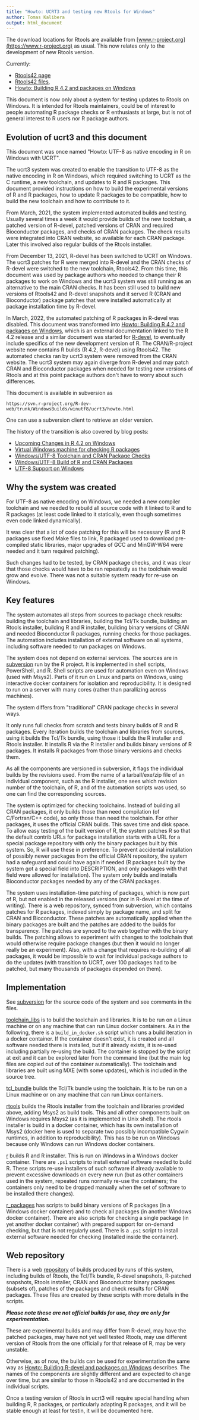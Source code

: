 ```yaml
---
title: "Howto: UCRT3 and testing new Rtools for Windows"
author: Tomas Kalibera
output: html_document
---
```


The download locations for Rtools are available from
[www.r-project.org](https://www.r-project.org) as usual. This now relates
only to the development of new Rtools version.

Currently:

* [Rtools42 page](https://cran.r-project.org/bin/windows/Rtools/rtools42/rtools.html)
* [Rtools42 files](https://cran.r-project.org/bin/windows/Rtools/rtools42/files/),
* [Howto: Building R 4.2 and packages on Windows](https://cran.r-project.org/bin/windows/base/howto-R-4.2.html)

This document is now only about a system for testing updates to Rtools on
Windows.  It is intended for Rtools maintainers, could be of interest to
people automating R package checks or R enthusiasts at large, but is not
of general interest to R users nor R package authors.

## Evolution of ucrt3 and this document

This document was once named "Howto: UTF-8 as native encoding in R on
Windows with UCRT".

The ucrt3 system was created to enable the transition to UTF-8 as the native
encoding in R on Windows, which required switching to UCRT as the C runtime,
a new toolchain, and updates to R and R packages.  This document provided
instructions on how to build the experimental versions of R and R packages,
how to update R packages to be compatible, how to build the new toolchain
and how to contribute to it.

From March, 2021, the system implemented automated builds and testing. 
Usually several times a week it would provide builds of the new toolchain, a
patched version of R-devel, patched versions of CRAN and required
Bioconductor packages, and checks of CRAN packages.  The check results were
integrated into CRAN website, so available for each CRAN package.  Later
this involved also regular builds of the Rtools installer.

From December 13, 2021, R-devel has been switched to UCRT on Windows.  The
ucrt3 patches for R were merged into R-devel and the CRAN checks of R-devel
were switched to the new toolchain, Rtools42.  From this time, this document
was used by package authors who needed to change their R packages to work on
Windows and the ucrt3 system was still running as an alternative to the main
CRAN checks.  It has been still used to build new versions of Rtools42 and
R-devel snapshots and it served R (CRAN and Bioconductor) package patches
that were installed automatically at package installation time by R-devel.

In March, 2022, the automated patching of R packages in R-devel was
disabled.  This document was transformed into [Howto: Building R 4.2 and
packages on Windows](https://cran.r-project.org/bin/windows/base/howto-R-4.2.html),
which is an external documentation linked to the R 4.2 release and a similar
document was started for [R-devel](https://cran.r-project.org/bin/windows/base/howto-R-devel.html),
to eventually include specifics of the new development version of R.
The CRAN/R-project website now contains R builds (R 4.2, R-devel) using
Rtools42. The automated checks ran by ucrt3 system were removed from the CRAN
website. The ucrt3 system may again diverge from R-devel and may patch
CRAN and Bioconductor packages when needed for testing new versions of
Rtools and at this point package authors don't have to worry about such
differences.


This document is available in subversion as

```
https://svn.r-project.org/R-dev-web/trunk/WindowsBuilds/winutf8/ucrt3/howto.html
```

One can use a subversion client to retrieve an older version. 

The history of the transition is also covered by blog posts:

* [Upcoming Changes in R 4.2 on Windows](https://developer.r-project.org/Blog/public/2021/12/07/upcoming-changes-in-r-4.2-on-windows/index.html)
* [Virtual Windows machine for checking R packages](https://developer.r-project.org/Blog/public/2021/03/18/virtual-windows-machine-for-checking-r-packages/index.html)
* [Windows/UTF-8 Toolchain and CRAN Package Checks](https://developer.r-project.org/Blog/public/2021/03/12/windows/utf-8-toolchain-and-cran-package-checks/index.html)
* [Windows/UTF-8 Build of R and CRAN Packages](https://developer.r-project.org/Blog/public/2020/07/30/windows/utf-8-build-of-r-and-cran-packages/index.html)
* [UTF-8 Support on Windows](https://developer.r-project.org/Blog/public/2020/05/02/utf-8-support-on-windows/index.html)

## Why the system was created

For UTF-8 as native encoding on Windows, we needed a new compiler toolchain
and we needed to rebuild all source code with it linked to R and to R
packages (at least code linked to it statically, even though sometimes even
code linked dynamically).

It was clear that a lot of code patching for this will be necessary (R and R
packages use fixed Make files to link, R packaged used to download
pre-compiled static libraries, major upgrades of GCC and MinGW-W64 were
needed and it turn required patching).

Such changes had to be tested, by CRAN package checks, and it was clear that
those checks would have to be ran repeatedly as the toolchain would grow and
evolve. There was not a suitable system ready for re-use on Windows.

## Key features

The system automates all steps from sources to package check results:
building the toolchain and libraries, building the Tcl/Tk bundle, building
an Rtools installer, building R and R installer, building binary versions of
CRAN and needed Bioconductor R packages, running checks for those packages.
The automation includes installation of external software on all systems,
including software needed to run packages on Windows.

The system does not depend on external services. The sources are in
[subversion](https://svn.r-project.org/R-dev-web/trunk/WindowsBuilds/winutf8/ucrt3)
run by the R project. It is implemented in shell scripts, PowerShell, and R.
Shell scripts are used for automation even on Windows (used with Msys2).
Parts of it run on Linux and parts on Windows, using interactive docker
containers for isolation and reproducibility. It is designed to run on a
server with many cores (rather than parallizing across machines).

The system differs from "traditional" CRAN package checks in several ways.

It only runs full checks from scratch and tests binary builds of R and R
packages.  Every iteration builds the toolchain and libraries from sources,
using it builds the Tcl/Tk bundle, using those it builds the R installer and
Rtools installer. It installs R via the R installer and builds binary
versions of R packages. It installs R packages from those binary versions
and checks them.

As all the components are versioned in subversion, it flags the individual
builds by the revisions used.  From the name of a tarball/exe/zip file of an
individual component, such as the R installer, one sees which revision
number of the toolchain, of R, and of the automation scripts was used, so
one can find the corresponding sources.

The system is optimized for checking toolchains.  Instead of building all
CRAN packages, it only builds those than need compilation (of C/Fortran/C++
code), so only those than need the toolchain.  For other packages, it uses
the official CRAN builds.  This saves time and disk space.  To allow easy
testing of the built version of R, the system patches R so that the default
contrib URLs for package installation starts with a URL for a special
package repository with only the binary packages built by this system.  So,
R will use these in preference.  To prevent accidental installation of
possibly newer packages from the official CRAN repository, the system had a
safeguard and could have again if needed (R packages built by the system got
a special field into DESCRIPTION, and only packages with that field were
allowed for installation).  The system only builds and installs Bioconductor
packages needed by any of the CRAN packages.

The system uses installation-time patching of packages, which is now part of
R, but not enabled in the released versions (nor in R-devel at the time of
writing).  There is a web repository, synced from subversion, which contains
patches for R packages, indexed simply by package name, and split for CRAN
and Bioconductor.  These patches are automatically applied when the binary
packages are built and the patches are added to the builds for transparency. 
The patches are synced to the web together with the binary builds.  The
patching allows to experiment with changes to the toolchain that would
otherwise require package changes (but then it would no longer really be an
experiment).  Also, with a change that requires re-building of all packages,
it would be impossible to wait for individual package authors to do the
updates (with transition to UCRT, over 100 packages had to be patched, but
many thousands of packages depended on them).

## Implementation

See [subversion](https://svn.r-project.org/R-dev-web/trunk/WindowsBuilds/winutf8/ucrt3)
for the source code of the system and see comments in the files.

[toolchain_libs](https://svn.r-project.org/R-dev-web/trunk/WindowsBuilds/winutf8/ucrt3/toolchain_libs)
is to build the toolchain and libraries. It is to be run on a Linux machine
or on any machine that can run Linux docker containers. As in the following,
there is a `build_in_docker.sh` script which runs a build iteration in a
docker container. If the container doesn't exist, it is created and all
software needed there is installed, but if it already exists, it is re-used
including partially re-using the build. The container is stopped by the
script at exit and it can be explored later from the command line (but the
main log files are copied out of the container automatically). The toolchain
and libraries are built using MXE (with some updates), which is included in
the source tree.

[tcl_bundle](https://svn.r-project.org/R-dev-web/trunk/WindowsBuilds/winutf8/ucrt3/toolchain_libs)
builds the Tcl/Tk bundle using the toolchain. It is to be run on a Linux
machine or on any machine that can run Linux containers.

[rtools](https://svn.r-project.org/R-dev-web/trunk/WindowsBuilds/winutf8/ucrt3/rtools)
builds the Rtools installer from the toolchain and libraries provided above,
adding Msys2 as build tools. This and all other components built on
Windows requires Msys2 (as it is implemented in Unix shell). The rtools
installer is build in a docker container, which has its own installation of
Msys2 (docker here is used to separate two possibly incompatible Cygwin
runtimes, in addition to reproducibility). This has to be run on Windows
because only Windows can run Windows docker containers.

[r](https://svn.r-project.org/R-dev-web/trunk/WindowsBuilds/winutf8/ucrt3/r)
builds R and R installer. This is run on Windows in a Windows docker
container. There are `.ps1` scripts to install external software needed to
build R. These scripts re-use installers of such software if already
available to prevent excessive downloads on every new run (but as other
containers used in the system, repeated runs normally re-use the containers;
the containers only need to be dropped manually when the set of software to
be installed there changes). 

[r_packages](https://svn.r-project.org/R-dev-web/trunk/WindowsBuilds/winutf8/ucrt3/r_packages)
has scripts to build binary versions of R packages (in a Windows docker
container) and to check all packages (in another Windows docker container).
There are also scripts for checking a single package (in yet another docker
container) with prepared support for on-demand checking, but that is not
regularly used. There is a `.ps1` script to install external software needed
for checking (installed inside the container). 

## Web repository

There is a web [repository](https://www.r-project.org/nosvn/winutf8/ucrt3/)
of builds produced by runs of this system, including builds of Rtools, the
Tcl/Tk bundle, R-devel snapshots, R-patched snapshots, Rtools installer,
CRAN and Bioconductor binary packages (subsets of), patches of the packages
and check results for CRAN packages.  These files are created by these
scripts with more details in the scripts.

***Please note these are not official builds for use, they are only for experimentation.***

These are experimental builds and may differ from R-devel, may have the
patched packages, may have not yet well tested Rtools, may use different
version of Rtools from the one officially for that release of R, may be very
unstable.

Otherwise, as of now, the builds can be used for experimentation the same
way as [Howto: Building R-devel and packages on
Windows](https://cran.r-project.org/bin/windows/base/howto-R-devel.html)
describes.  The names of the components are slightly different and are
expected to change over time, but are similar to those in Rtools42 and are
documented in the individual scripts.

Once a testing version of Rtools in ucrt3 will require special handling when
building R, R packages, or particularly adapting R packages, and it will be
stable enough at least for testin, it will be documented here.

